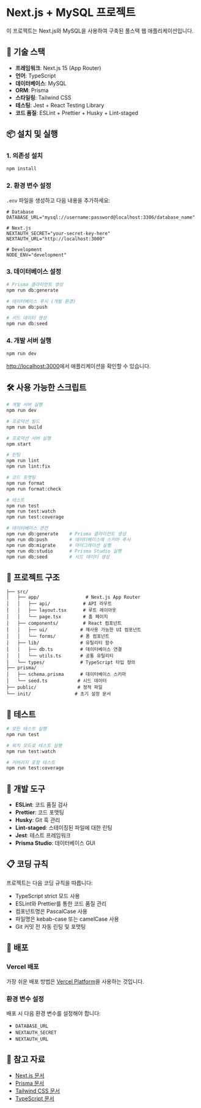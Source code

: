 # Next.js + MySQL 프로젝트

이 프로젝트는 Next.js와 MySQL을 사용하여 구축된 풀스택 웹 애플리케이션입니다.

## 🚀 기술 스택

- **프레임워크**: Next.js 15 (App Router)
- **언어**: TypeScript
- **데이터베이스**: MySQL
- **ORM**: Prisma
- **스타일링**: Tailwind CSS
- **테스팅**: Jest + React Testing Library
- **코드 품질**: ESLint + Prettier + Husky + Lint-staged

## 📦 설치 및 실행

### 1. 의존성 설치
```bash
npm install
```

### 2. 환경 변수 설정
`.env` 파일을 생성하고 다음 내용을 추가하세요:

```env
# Database
DATABASE_URL="mysql://username:password@localhost:3306/database_name"

# Next.js
NEXTAUTH_SECRET="your-secret-key-here"
NEXTAUTH_URL="http://localhost:3000"

# Development
NODE_ENV="development"
```

### 3. 데이터베이스 설정
```bash
# Prisma 클라이언트 생성
npm run db:generate

# 데이터베이스 푸시 (개발 환경)
npm run db:push

# 시드 데이터 생성
npm run db:seed
```

### 4. 개발 서버 실행
```bash
npm run dev
```

[http://localhost:3000](http://localhost:3000)에서 애플리케이션을 확인할 수 있습니다.

## 🛠️ 사용 가능한 스크립트

```bash
# 개발 서버 실행
npm run dev

# 프로덕션 빌드
npm run build

# 프로덕션 서버 실행
npm start

# 린팅
npm run lint
npm run lint:fix

# 코드 포맷팅
npm run format
npm run format:check

# 테스트
npm run test
npm run test:watch
npm run test:coverage

# 데이터베이스 관련
npm run db:generate    # Prisma 클라이언트 생성
npm run db:push        # 데이터베이스에 스키마 푸시
npm run db:migrate     # 마이그레이션 실행
npm run db:studio      # Prisma Studio 실행
npm run db:seed        # 시드 데이터 생성
```

## 📁 프로젝트 구조

```
├── src/
│   ├── app/                 # Next.js App Router
│   │   ├── api/            # API 라우트
│   │   ├── layout.tsx      # 루트 레이아웃
│   │   └── page.tsx        # 홈 페이지
│   ├── components/         # React 컴포넌트
│   │   ├── ui/            # 재사용 가능한 UI 컴포넌트
│   │   └── forms/         # 폼 컴포넌트
│   ├── lib/               # 유틸리티 함수
│   │   ├── db.ts          # 데이터베이스 연결
│   │   └── utils.ts       # 공통 유틸리티
│   └── types/             # TypeScript 타입 정의
├── prisma/
│   ├── schema.prisma      # 데이터베이스 스키마
│   └── seed.ts           # 시드 데이터
├── public/               # 정적 파일
└── init/                # 초기 설정 문서
```

## 🧪 테스트

```bash
# 모든 테스트 실행
npm run test

# 워치 모드로 테스트 실행
npm run test:watch

# 커버리지 포함 테스트
npm run test:coverage
```

## 🔧 개발 도구

- **ESLint**: 코드 품질 검사
- **Prettier**: 코드 포맷팅
- **Husky**: Git 훅 관리
- **Lint-staged**: 스테이징된 파일에 대한 린팅
- **Jest**: 테스트 프레임워크
- **Prisma Studio**: 데이터베이스 GUI

## 📋 코딩 규칙

프로젝트는 다음 코딩 규칙을 따릅니다:
- TypeScript strict 모드 사용
- ESLint와 Prettier를 통한 코드 품질 관리
- 컴포넌트명은 PascalCase 사용
- 파일명은 kebab-case 또는 camelCase 사용
- Git 커밋 전 자동 린팅 및 포맷팅

## 🚀 배포

### Vercel 배포
가장 쉬운 배포 방법은 [Vercel Platform](https://vercel.com/new)을 사용하는 것입니다.

### 환경 변수 설정
배포 시 다음 환경 변수를 설정해야 합니다:
- `DATABASE_URL`
- `NEXTAUTH_SECRET`
- `NEXTAUTH_URL`

## 📖 참고 자료

- [Next.js 문서](https://nextjs.org/docs)
- [Prisma 문서](https://www.prisma.io/docs)
- [Tailwind CSS 문서](https://tailwindcss.com/docs)
- [TypeScript 문서](https://www.typescriptlang.org/docs)
